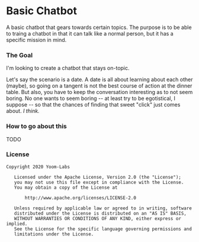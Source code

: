 # Basic Chatbot
A basic chatbot that gears towards certain topics. The purpose is to be able to traing a chatbot
in that it can talk like a normal person, but it has a specific mission in mind.

### The Goal
I'm looking to create a chatbot that stays on-topic.

Let's say the scenario is a date. A date is all about learning about each other (maybe), so
going on a tangent is not the best course of action at the dinner table. But also, you have
to keep the conversation interesting as to not seem boring. No one wants to seem boring --
at least try to be egotistical, I suppose -- so that the chances of finding that sweet
"click" just comes about. _I think._

### How to go about this

TODO

### License
```
Copyright 2020 Yoom-Labs

   Licensed under the Apache License, Version 2.0 (the "License");
   you may not use this file except in compliance with the License.
   You may obtain a copy of the License at

       http://www.apache.org/licenses/LICENSE-2.0

   Unless required by applicable law or agreed to in writing, software
   distributed under the License is distributed on an "AS IS" BASIS,
   WITHOUT WARRANTIES OR CONDITIONS OF ANY KIND, either express or implied.
   See the License for the specific language governing permissions and
   limitations under the License.
```
